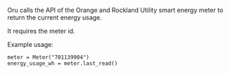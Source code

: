 Oru calls the API of the Orange and Rockland Utility smart energy meter to return the current energy usage.

It requires the meter id.

Example usage:

```
meter = Meter("701139904")
energy_usage_wh = meter.last_read()
```

